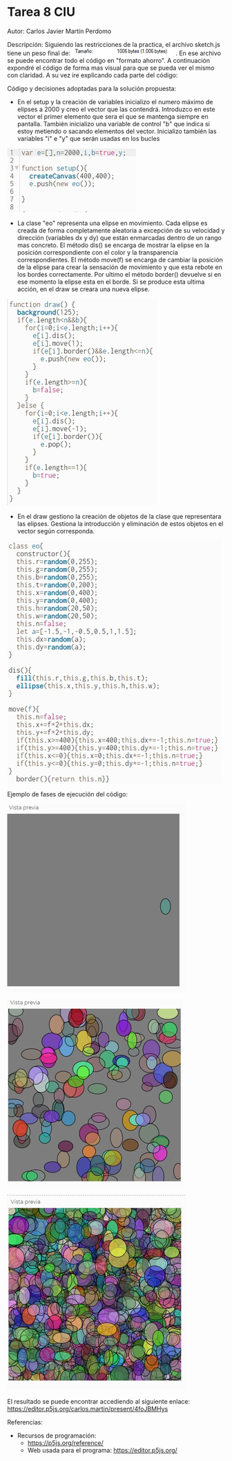 # Tarea 8 CIU

Autor: Carlos Javier Martín Perdomo

Descripción: Siguiendo las restricciones de la practica, el archivo sketch.js tiene un peso final de: ![error](https://github.com/CarlosJavierMartin/p8/blob/master/Images/image.png?raw=true). En ese archivo se puede encontrar todo el código en "formato ahorro". A continuación expondré el código de forma mas visual para que se pueda ver el mismo con claridad. A su vez ire explicando cada parte del código:

Código y decisiones adoptadas para la solución propuesta:
  - En el setup y la creación de variables inicializo el numero máximo de elipses a 2000 y creo el vector que las contendrá. Introduzco en este vector el primer elemento que sera el que se mantenga siempre en pantalla. También inicializo una variable de control "b" que indica si estoy metiendo o sacando elementos del vector. Inicializo también las variables "i" e "y" que serán usadas en los bucles
  
  ![error](https://github.com/CarlosJavierMartin/p8/blob/master/Images/setup.jpeg?raw=true)
  
  - La clase "eo" representa una elipse en movimiento. Cada elipse es creada de forma completamente aleatoria a excepción de su velocidad y dirección (variables dx y dy) que están enmarcadas dentro de un rango mas concreto. El método dis() se encarga de mostrar la elipse en la posición correspondiente con el color y la transparencia correspondientes. El método move(f) se encarga de cambiar la posición de la elipse para crear la sensación de movimiento y que esta rebote en los bordes correctamente. Por ultimo el método border() devuelve si en ese momento la elipse esta en el borde. Si se produce esta ultima acción, en el draw se creara una nueva elipse.

  ![error](https://github.com/CarlosJavierMartin/p8/blob/master/Images/draw.jpeg?raw=true)
  
  - En el draw gestiono la creación de objetos de la clase que representara las elipses. Gestiona la introducción y eliminación de estos objetos en el vector según corresponda.
  
  ![error](https://github.com/CarlosJavierMartin/p8/blob/master/Images/class.jpeg?raw=true)
  
  Ejemplo de fases de ejecución del código:
  
  ![error](https://github.com/CarlosJavierMartin/p8/blob/master/Images/fase1.jpeg?raw=true)
  
  ![error](https://github.com/CarlosJavierMartin/p8/blob/master/Images/fase2.jpeg?raw=true)
  
  ![error](https://github.com/CarlosJavierMartin/p8/blob/master/Images/fase3.jpeg?raw=true)
  
  El resultado se puede encontrar accediendo al siguiente enlace: https://editor.p5js.org/carlos.martin/present/4foJBMHys
  
  
  Referencias:
  - Recursos de programación:
    - https://p5js.org/reference/
    - Web usada para el programa: https://editor.p5js.org/
